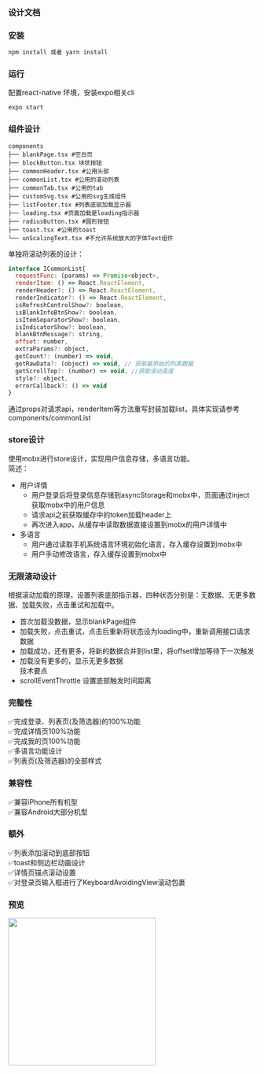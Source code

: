 ### 设计文档

### 安装

```bash
npm install 或者 yarn install
```

### 运行

配置react-native 环境，安装expo相关cli

```bash
expo start
```

### 组件设计

```
components
├── blankPage.tsx #空白页
├── blockButton.tsx 块状按钮
├── commonHeader.tsx #公用头部
├── commonList.tsx #公用的滚动列表
├── commonTab.tsx #公用的tab
├── customSvg.tsx #公用的svg生成组件
├── listFooter.tsx #列表底部加载显示器
├── loading.tsx #页面加载是loading指示器
├── radiusButton.tsx #圆形按钮
├── toast.tsx #公用的toast
└── unScalingText.tsx #不允许系统放大的字体Text组件
```
单独将滚动列表的设计：

```js
interface ICommonList{
  requestFunc: (params) => Promise<object>,
  renderItem: () => React.ReactElement,
  renderHeader?: () => React.ReactElement,
  renderIndicator?: () => React.ReactElement,
  isRefreshControlShow?: boolean,
  isBlankInfoBtnShow?: boolean,
  isItemSeparatorShow?: boolean,
  isIndicatorShow?: boolean,
  blankBtnMessage?: string,
  offset: number,
  extraParams?: object,
  getCount?: (number) => void,
  getRawData?: (object) => void, // 获取最原始的列表数据
  getScrollTop?: (number) => void, //获取滚动高度
  style?: object,
  errorCallback?: () => void
}
```

通过props对请求api，renderItem等方法重写封装加载list，具体实现请参考components/commonList

### store设计
使用mobx进行store设计，实现用户信息存储，多语言功能。  
简述：  
- 用户详情
  - 用户登录后将登录信息存储到asyncStorage和mobx中，页面通过inject获取mobx中的用户信息
  - 请求api之前获取缓存中的token加载header上
  - 再次进入app，从缓存中读取数据直接设置到mobx的用户详情中
- 多语言
  - 用户通过读取手机系统语言环境初始化语言，存入缓存设置到mobx中
  - 用户手动修改语言，存入缓存设置到mobx中

### 无限滚动设计

根据滚动加载的原理，设置列表底部指示器，四种状态分别是：无数据、无更多数据、加载失败，点击重试和加载中。
- 首次加载没数据，显示blankPage组件
- 加载失败，点击重试，点击后重新将状态设为loading中，重新调用接口请求数据
- 加载成功，还有更多，将新的数据合并到list里，将offset增加等待下一次触发
- 加载没有更多的，显示无更多数据  
技术要点
- scrollEventThrottle 设置底部触发时间距离

### 完整性

✅完成登录、列表页(及筛选器)的100%功能  
✅完成详情页100%功能  
✅完成我的页100%功能  
✅多语言功能设计  
✅列表页(及筛选器)的全部样式

### 兼容性

✅兼容iPhone所有机型  
✅兼容Android大部分机型  

### 额外

✅列表添加滚动到底部按钮  
✅toast和侧边栏动画设计  
✅详情页锚点滚动设置  
✅对登录页输入框进行了KeyboardAvoidingView滚动包裹  

### 预览

<img src="./display/gif1.gif" style="width: 300px"/>